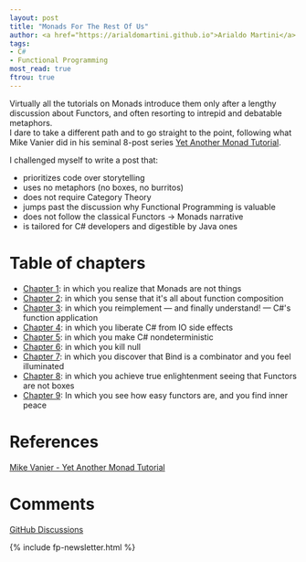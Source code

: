 ```yaml
---
layout: post
title: "Monads For The Rest Of Us"
author: <a href="https://arialdomartini.github.io">Arialdo Martini</a>
tags:
- C#
- Functional Programming
most_read: true
ftrou: true
---
```

Virtually all the tutorials on Monads introduce them only after a lengthy discussion about Functors, and often resorting to intrepid and debatable metaphors.  
I dare to take a different path and to go straight to the point, following what Mike Vanier did in his seminal 8-post series [Yet Another Monad Tutorial][yet-another-tutorial].

I challenged myself to write a post that:

- prioritizes code over storytelling
- uses no metaphors (no boxes, no burritos)
- does not require Category Theory
- jumps past the discussion why Functional Programming is valuable
- does not follow the classical Functors -> Monads narrative
- is tailored for C# developers and digestible by Java ones
<!--more-->
# Table of chapters

* [Chapter 1](monads-for-the-rest-of-us-1): in which you realize that Monads are not things
* [Chapter 2](monads-for-the-rest-of-us-2): in which you sense that it's all about function composition
* [Chapter 3](monads-for-the-rest-of-us-3): in which you reimplement &mdash; and finally understand! &mdash; C#'s function application
* [Chapter 4](monads-for-the-rest-of-us-4): in which you liberate C# from IO side effects
* [Chapter 5](monads-for-the-rest-of-us-5): in which you make C# nondeterministic
* [Chapter 6](monads-for-the-rest-of-us-6): in which you kill null
* [Chapter 7](monads-for-the-rest-of-us-7): in which you discover that Bind is a combinator and you feel illuminated
* [Chapter 8](monads-for-the-rest-of-us-8): in which you achieve true enlightenment seeing that Functors are not boxes
* [Chapter 9](monads-for-the-rest-of-us-9): In which you see how easy functors are, and you find inner peace

# References

[Mike Vanier - Yet Another Monad Tutorial][yet-another-tutorial]

[yet-another-tutorial]: https://mvanier.livejournal.com/3917.html


# Comments
[GitHub Discussions](https://github.com/arialdomartini/arialdomartini.github.io/discussions/26)


{% include fp-newsletter.html %}
